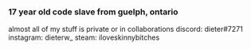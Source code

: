 ### 17 year old code slave from guelph, ontario 
almost all of my stuff is private or in collaborations 
discord: dieter#7271
instagram: dieterw_
steam: iloveskinnybitches
